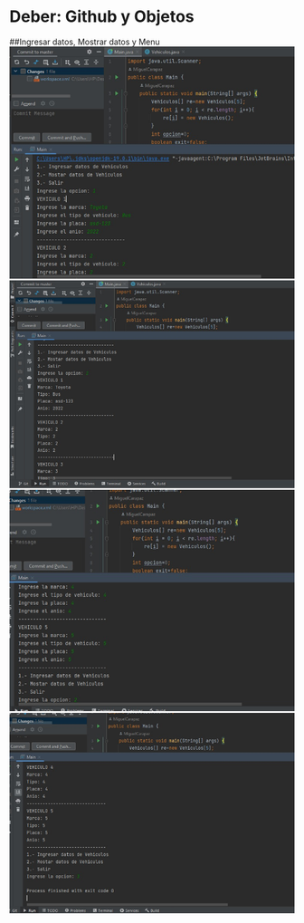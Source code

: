 # Deber: Github y Objetos
##Ingresar datos, Mostrar datos y Menu
![Ingreso de datos](img/7251d849-88b1-4459-821f-602d3a5618b5.jpg)
![Mostrar datos](img/a802f3e4-ded8-42d5-b5c1-ad762ee7d24d.jpg)
![Ingreso de datos](img/bb42e988-cb2f-4273-bb16-474264ca8834.jpg)
![Menu y finalizacion del menu](img/d4b8668b-f6ef-4aa8-b292-93c517594baa.jpg)
